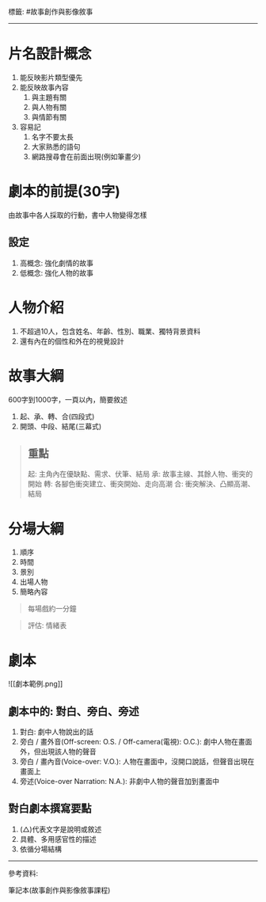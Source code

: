 標籤: #故事創作與影像敘事 

---

# 片名設計概念

1. 能反映影片類型優先
2. 能反映故事內容
	1. 與主題有關
	2. 與人物有關
	3. 與情節有關
3. 容易記
	1. 名字不要太長
	2. 大家熟悉的語句
	3. 網路搜尋會在前面出現(例如筆畫少)

# 劇本的前提(30字)

由故事中各人採取的行動，書中人物變得怎樣

## 設定

1. 高概念: 強化劇情的故事
2. 低概念: 強化人物的故事

# 人物介紹

1. 不超過10人，包含姓名、年齡、性別、職業、獨特背景資料
2. 還有內在的個性和外在的視覺設計

# 故事大綱

600字到1000字，一頁以內，簡要敘述

1. 起、承、轉、合(四段式)
2. 開頭、中段、結尾(三幕式)

> ## 重點
> 起: 主角內在優缺點、需求、伏筆、結局
> 承: 故事主線、其餘人物、衝突的開始
> 轉: 各腳色衝突建立、衝突開始、走向高潮
> 合: 衝突解決、凸顯高潮、結局

# 分場大綱

1. 順序
2. 時間
3. 景別
4. 出場人物
5. 簡略內容

> 每場戲約一分鐘

> 評估: 情緒表

# 劇本

![[劇本範例.png]]

## 劇本中的: 對白、旁白、旁述

1. 對白: 劇中人物說出的話
2. 旁白 / 畫外音(Off-screen: O.S. / Off-camera(電視): O.C.): 劇中人物在畫面外，但出現該人物的聲音
3. 旁白 / 畫內音(Voice-over: V.O.): 人物在畫面中，沒開口說話，但聲音出現在畫面上
4. 旁述(Voice-over Narration: N.A.): 非劇中人物的聲音加到畫面中

## 對白劇本撰寫要點

1. (△)代表文字是說明或敘述
2. 具體、多用感官性的描述
3. 依循分場結構

---

參考資料:

筆記本(故事創作與影像敘事課程)